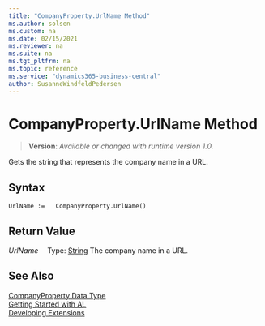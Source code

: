```yaml
---
title: "CompanyProperty.UrlName Method"
ms.author: solsen
ms.custom: na
ms.date: 02/15/2021
ms.reviewer: na
ms.suite: na
ms.tgt_pltfrm: na
ms.topic: reference
ms.service: "dynamics365-business-central"
author: SusanneWindfeldPedersen
---
```

[//]: # (START>DO_NOT_EDIT)
[//]: # (IMPORTANT:Do not edit any of the content between here and the END>DO_NOT_EDIT.)
[//]: # (Any modifications should be made in the .xml files in the ModernDev repo.)
# CompanyProperty.UrlName Method
> **Version**: _Available or changed with runtime version 1.0._

Gets the string that represents the company name in a URL.


## Syntax
```
UrlName :=   CompanyProperty.UrlName()
```


## Return Value
*UrlName*
&emsp;Type: [String](../string/string-data-type.md)
The company name in a URL.


[//]: # (IMPORTANT: END>DO_NOT_EDIT)
## See Also
[CompanyProperty Data Type](companyproperty-data-type.md)  
[Getting Started with AL](../../devenv-get-started.md)  
[Developing Extensions](../../devenv-dev-overview.md)